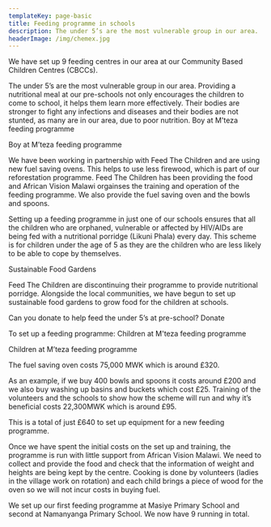 ```yaml
---
templateKey: page-basic
title: Feeding programme in schools
description: The under 5’s are the most vulnerable group in our area.  Providing a nutritional meal at our pre-schools not only encourages the children to come to school, it helps them learn more effectively.
headerImage: /img/chemex.jpg
---
```


We have set up 9 feeding centres in our area at our Community Based Children Centres (CBCCs).

The under 5’s are the most vulnerable group in our area. Providing a nutritional meal at our pre-schools not only encourages the children to come to school, it helps them learn more effectively. Their bodies are stronger to fight any infections and diseases and their bodies are not stunted, as many are in our area, due to poor nutrition.
Boy at M'teza feeding programme

Boy at M’teza feeding programme

We have been working in partnership with Feed The Children and are using new fuel saving ovens. This helps to use less firewood, which is part of our reforestation programme. Feed The Children has been providing the food and African Vision Malawi orgainses the training and operation of the feeding programme. We also provide the fuel saving oven and the bowls and spoons.

Setting up a feeding programme in just one of our schools ensures that all the children who are orphaned, vulnerable or affected by HIV/AIDs are being fed with a nutritional porridge (Likuni Phala) every day. This scheme is for children under the age of 5 as they are the children who are less likely to be able to cope by themselves.

Sustainable Food Gardens

Feed The Children are discontinuing their programme to provide nutritional porridge. Alongside the local communities, we have begun to set up sustainable food gardens to grow food for the children at schools.

Can you donate to help feed the under 5’s at pre-school?
Donate

To set up a feeding programme:
Children at M'teza feeding programme

Children at M’teza feeding programme

The fuel saving oven costs 75,000 MWK which is around £320.

As an example, if we buy 400 bowls and spoons it costs around £200 and we also buy washing up basins and buckets which cost £25. Training of the volunteers and the schools to show how the scheme will run and why it’s beneficial costs 22,300MWK which is around £95.

This is a total of just £640 to set up equipment for a new feeding programme.

Once we have spent the initial costs on the set up and training, the programme is run with little support from African Vision Malawi. We need to collect and provide the food and check that the information of weight and heights are being kept by the centre. Cooking is done by volunteers (ladies in the village work on rotation) and each child brings a piece of wood for the oven so we will not incur costs in buying fuel.

We set up our first feeding programme at Masiye Primary School and second at Namanyanga Primary School. We now have 9 running in total.

